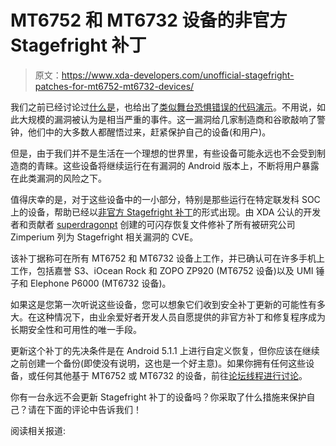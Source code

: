 # MT6752 和 MT6732 设备的非官方 Stagefright 补丁

> 原文：<https://www.xda-developers.com/unofficial-stagefright-patches-for-mt6752-mt6732-devices/>

我们之前已经讨论过[什么是](http://www.xda-developers.com/stagefright-explained-the-exploit-that-changed-android/)，也给出了[类似舞台恐惧错误的代码演示](http://www.xda-developers.com/a-demonstration-of-stagefright-like-mistakes/)。不用说，如此大规模的漏洞被认为是相当严重的事件。这一漏洞给几家制造商和谷歌敲响了警钟，他们中的大多数人都醒悟过来，赶紧保护自己的设备(和用户)。

但是，由于我们并不是生活在一个理想的世界里，有些设备可能永远也不会受到制造商的青睐。这些设备将继续运行在有漏洞的 Android 版本上，不断将用户暴露在此类漏洞的风险之下。

值得庆幸的是，对于这些设备中的一小部分，特别是那些运行在特定联发科 SOC 上的设备，帮助已经以[非官方 Stagefright 补丁](http://forum.xda-developers.com/android/development/bug-fix-stagefright-t3193219)的形式出现。由 XDA 公认的开发者和贡献者 [superdragonpt](http://forum.xda-developers.com/member.php?u=5238428) 创建的可闪存恢复文件修补了所有被研究公司 Zimperium 列为 Stagefright 相关漏洞的 CVE。

该补丁据称可在所有 MT6752 和 MT6732 设备上工作，并已确认可在许多手机上工作，包括嘉誉 S3、iOcean Rock 和 ZOPO ZP920 (MT6752 设备)以及 UMI 锤子和 Elephone P6000 (MT6732 设备)。

如果这是您第一次听说这些设备，您可以想象它们收到安全补丁更新的可能性有多大。在这种情况下，由业余爱好者开发人员自愿提供的非官方补丁和修复程序成为长期安全性和可用性的唯一手段。

更新这个补丁的先决条件是在 Android 5.1.1 上进行自定义恢复，但你应该在继续之前创建一个备份(即使没有说明，这也是一个好主意)。如果你拥有任何这些设备，或任何其他基于 MT6752 或 MT6732 的设备，前往[论坛线程进行讨论](http://forum.xda-developers.com/android/development/bug-fix-stagefright-t3193219)。

你有一台永远不会更新 Stagefright 补丁的设备吗？你采取了什么措施来保护自己？请在下面的评论中告诉我们！

阅读相关报道: